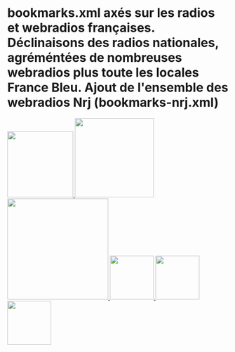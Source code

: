 # bookmarks.xml axés sur les radios et webradios françaises. Déclinaisons des radios nationales, agréméntées de nombreuses webradios plus toute les locales France Bleu. Ajout de l'ensemble des webradios Nrj (bookmarks-nrj.xml)

<a href="http://zupimages.net/up/16/20/jl7s.png"><img  src="http://zupimages.net/up/16/20/jl7s.png" width="150" />
<a href="http://zupimages.net/up/16/17/msll.png"><img  src="http://zupimages.net/up/16/17/msll.png" width="180" />
<a href="http://zupimages.net/up/16/17/cdiu.png"><img  src="http://zupimages.net/up/16/17/cdiu.png" width="230" />
<a href="http://zupimages.net/up/16/17/qyj0.png"><img  src="http://zupimages.net/up/16/17/qyj0.png" width="100" />
<a href="http://zupimages.net/up/16/17/3ho4.png"><img  src="http://zupimages.net/up/16/17/3ho4.png" width="100" />
<a href="http://zupimages.net/up/16/17/quc3.png"><img  src="http://zupimages.net/up/16/17/quc3.png" width="100" />
